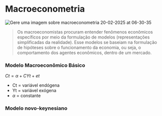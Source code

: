 # Macroeconometria

![Gere uma imagem sobre macroeconometria 20-02-2025 at 06-30-35](https://github.com/user-attachments/assets/99ef8ada-2357-47c9-a2c3-0cf2e57d471a)

> Os macroeconomistas procuram entender fenômenos econômicos específicos por meio da formulação de modelos (representações
simplificadas da realidade). Esse modelos se baseiam na formulação de hipóteses sobre o funcionamento da economia, ou seja,
o comportamento dos agentes econômicos, dentro de um mercado.

### Modelo Macroeconômico Básico




$Ct = \alpha + CYt + et$

- Ct = variável endógena 
- Yt = variável exógena 
- $\alpha$ = constante
  
### Modelo novo-keynesiano
